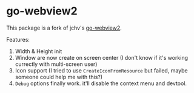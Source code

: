 # go-webview2
This package is a fork of jchv's [go-webview2](https://github.com/jchv/go-webview2/).

Features:
1. Width & Height init
2. Window are now create on screen center (I don't know if it's working currectly with multi-screen user)
3. Icon support (I tried to use `CreateIconFromResource` but failed, maybe someone could help me with this?)
4. `Debug` options finally work. it'll disable the context menu and devtool.